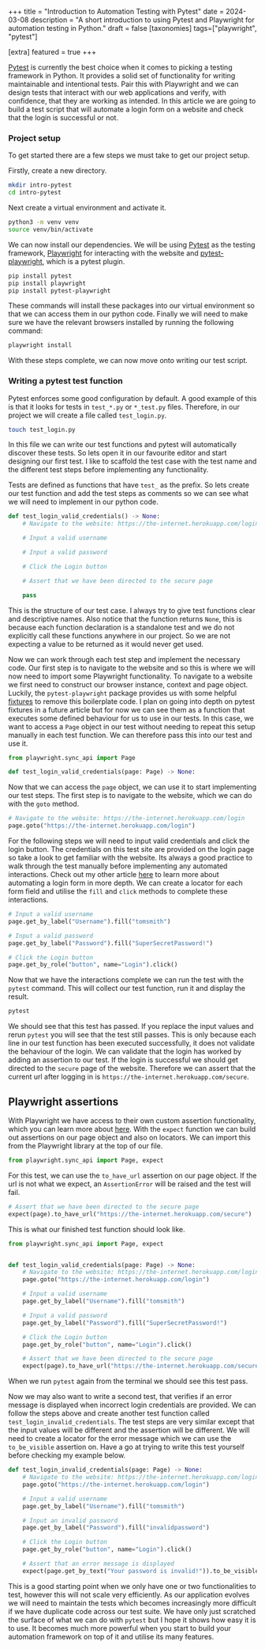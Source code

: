+++
title = "Introduction to Automation Testing with Pytest"
date = 2024-03-08
description = "A short introduction to using Pytest and Playwright for automation testing in Python."
draft = false
[taxonomies]
tags=["playwright", "pytest"]

[extra]
featured = true
+++

[Pytest](https://docs.pytest.org/en/stable/) is currently the best choice when it comes to picking a testing framework in Python. It provides a solid set of functionality for writing maintainable and intentional tests. Pair this with Playwright and we can design tests that interact with our web applications and verify, with confidence, that they are working as intended. In this article we are going to build a test script that will automate a login form on a website and check that the login is successful or not.

### Project setup

To get started there are a few steps we must take to get our project setup.

Firstly, create a new directory.

```sh
mkdir intro-pytest
cd intro-pytest
```

Next create a virtual environment and activate it.

```sh
python3 -m venv venv
source venv/bin/activate
```

We can now install our dependencies. We will be using [Pytest](https://docs.pytest.org/en/stable) as the testing framework, [Playwright](https://playwright.dev/python/) for interacting with the website and [pytest-playwright](https://pypi.org/project/pytest-playwright/), which is a pytest plugin.

```sh
pip install pytest
pip install playwright
pip install pytest-playwright
```

These commands will install these packages into our virtual environment so that we can access them in our python code. Finally we will need to make sure we have the relevant browsers installed by running the following command:

```sh
playwright install
```

With these steps complete, we can now move onto writing our test script.

### Writing a pytest test function

Pytest enforces some good configuration by default. A good example of this is that it looks for tests in `test_*.py` or `*_test.py` files. Therefore, in our project we will create a file called `test_login.py`.

```sh
touch test_login.py
```

In this file we can write our test functions and pytest will automatically discover these tests. So lets open it in our favourite editor and start designing our first test. I like to scaffold the test case with the test name and the different test steps before implementing any functionality.

Tests are defined as functions that have `test_` as the prefix. So lets create our test function and add the test steps as comments so we can see what we will need to implement in our python code.

```python
def test_login_valid_credentials() -> None:
    # Navigate to the website: https://the-internet.herokuapp.com/login

    # Input a valid username

    # Input a valid password

    # Click the Login button

    # Assert that we have been directed to the secure page

    pass
```

This is the structure of our test case. I always try to give test functions clear and descriptive names. Also notice that the function returns `None`, this is because each function declaration is a standalone test and we do not explicitly call these functions anywhere in our project. So we are not expecting a value to be returned as it would never get used.

Now we can work through each test step and implement the necessary code. Our first step is to navigate to the website and so this is where we will now need to import some Playwright functionality. To navigate to a website we first need to construct our browser instance, context and page object. Luckily, the `pytest-playwright` package provides us with some helpful [fixtures](https://docs.pytest.org/en/stable/explanation/fixtures.html) to remove this boilerplate code. I plan on going into depth on pytest fixtures in a future article but for now we can see them as a function that executes some defined behaviour for us to use in our tests. In this case, we want to access a `Page` object in our test without needing to repeat this setup manually in each test function. We can therefore pass this into our test and use it.

```python
from playwright.sync_api import Page

def test_login_valid_credentials(page: Page) -> None:
```

Now that we can access the `page` object, we can use it to start implementing our test steps. The first step is to navigate to the website, which we can do with the `goto` method.

```python
# Navigate to the website: https://the-internet.herokuapp.com/login
page.goto("https://the-internet.herokuapp.com/login")
```

For the following steps we will need to input valid credentials and click the login button. The credentials on this test site are provided on the login page so take a look to get familiar with the website. Its always a good practice to walk through the test manually before implementing any automated interactions. Check out my other article [here]("https://lewi.dev/blog/automating-a-login-form-with-python-and-playwright/") to learn more about automating a login form in more depth. We can create a locator for each form field and utilise the `fill` and `click` methods to complete these interactions.

```python
# Input a valid username
page.get_by_label("Username").fill("tomsmith")

# Input a valid password
page.get_by_label("Password").fill("SuperSecretPassword!")

# Click the Login button
page.get_by_role("button", name="Login").click()
```

Now that we have the interactions complete we can run the test with the `pytest` command. This will collect our test function, run it and display the result.

```sh
pytest
```

We should see that this test has passed. If you replace the input values and rerun `pytest` you will see that the test still passes. This is only because each line in our test function has been executed successfully, it does not validate the behaviour of the login. We can validate that the login has worked by adding an assertion to our test. If the login is successful we should get directed to the `secure` page of the website. Therefore we can assert that the current url after logging in is `https://the-internet.herokuapp.com/secure`.

## Playwright assertions

With Playwright we have access to their own custom assertion functionality, which you can learn more about [here](https://playwright.dev/python/docs/test-assertions). With the `expect` function we can build out assertions on our page object and also on locators. We can import this from the Playwright library at the top of our file.

```python
from playwright.sync_api import Page, expect
```

For this test, we can use the `to_have_url` assertion on our page object. If the url is not what we expect, an `AssertionError` will be raised and the test will fail.

```python
# Assert that we have been directed to the secure page
expect(page).to_have_url("https://the-internet.herokuapp.com/secure")
```

This is what our finished test function should look like.

```python
from playwright.sync_api import Page, expect


def test_login_valid_credentials(page: Page) -> None:
    # Navigate to the website: https://the-internet.herokuapp.com/login
    page.goto("https://the-internet.herokuapp.com/login")

    # Input a valid username
    page.get_by_label("Username").fill("tomsmith")

    # Input a valid password
    page.get_by_label("Password").fill("SuperSecretPassword!")

    # Click the Login button
    page.get_by_role("button", name="Login").click()

    # Assert that we have been directed to the secure page
    expect(page).to_have_url("https://the-internet.herokuapp.com/secure")
```

When we run `pytest` again from the terminal we should see this test pass.

Now we may also want to write a second test, that verifies if an error message is displayed when incorrect login credentials are provided. We can follow the steps above and create another test function called `test_login_invalid_credentials`. The test steps are very similar except that the input values will be different and the assertion will be different. We will need to create a locator for the error message which we can use the `to_be_visible` assertion on. Have a go at trying to write this test yourself before checking my example below.

```python
def test_login_invalid_credentials(page: Page) -> None:
    # Navigate to the website: https://the-internet.herokuapp.com/login
    page.goto("https://the-internet.herokuapp.com/login")

    # Input a valid username
    page.get_by_label("Username").fill("tomsmith")

    # Input an invalid password
    page.get_by_label("Password").fill("invalidpassword")

    # Click the Login button
    page.get_by_role("button", name="Login").click()

    # Assert that an error message is displayed
    expect(page.get_by_text("Your password is invalid!")).to_be_visible()
```

This is a good starting point when we only have one or two functionalities to test, however this will not scale very efficiently. As our application evolves we will need to maintain the tests which becomes increasingly more difficult if we have duplicate code across our test suite. We have only just scratched the surface of what we can do with `pytest` but I hope it shows how easy it is to use. It becomes much more powerful when you start to build your automation framework on top of it and utilise its many features.
